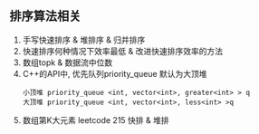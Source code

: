排序算法相关
-----------
01. 手写快速排序 & 堆排序 & 归并排序
02. 快速排序何种情况下效率最低 & 改进快速排序效率的方法
04. 数组topk  & 数据流中位数 
05. C++的API中, 优先队列priority_queue 默认为大顶堆
    ```
    小顶堆 priority_queue <int, vector<int>, greater<int> > q
    大顶堆 priority_queue <int, vector<int>, less<int> >q
    ```
06. 数组第K大元素 leetcode 215 快排 & 堆排
